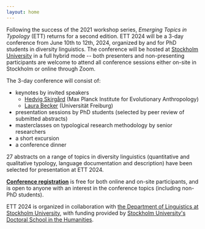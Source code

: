 ```yaml
---
layout: home
---
```


Following the success of the 2021 workshop series, _Emerging Topics in Typology_ (ETT) returns for a second edition. ETT 2024 will be a 3-day conference from June 10th to 12th, 2024, organized by and for PhD students in diversity linguistics. The conference will be hosted at [Stockholm University](/venue) in a full hybrid mode -- both presenters and non-presenting participants are welcome to attend all conference sessions either on-site in Stockholm or online through Zoom. 

The 3-day conference will consist of:
- keynotes by invited speakers
    - [Hedvig Skirgård](https://www.eva.mpg.de/linguistic-and-cultural-evolution/staff/hedvig-skirgard/) (Max Planck Institute for Evolutionary Anthropology)
    - [Laura Becker](https://www.linguistik.uni-freiburg.de/en/people/dr-laura-becker) (Universität Freiburg)
- presentation sessions by PhD students (selected by peer review of submitted abstracts)
- masterclasses on typological research methodology by senior researchers
- a short excursion
- a conference dinner

27 abstracts on a range of topics in diversity linguistics (quantitative and qualitative typology, language documentation and description) have been selected for presentation at ETT 2024.


[**Conference registration**](/register) is free for both online and on-site participants, and is open to anyone with an interest in the conference topics (including non-PhD students).

ETT 2024 is organized in collaboration with [the Department of Linguistics at Stockholm University](https://www.su.se/institutionen-for-lingvistik/), with funding provided by [Stockholm University's Doctoral School in the Humanities](https://www.su.se/doctoral-school-in-the-humanities/).

